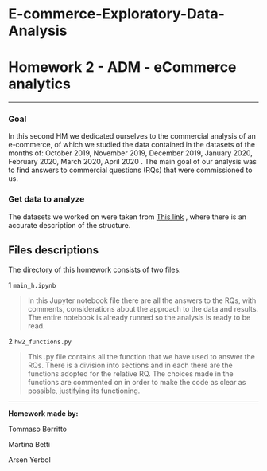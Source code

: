 # E-commerce-Exploratory-Data-Analysis

# Homework 2 - ADM - eCommerce analytics

***********************************************************************
### Goal
In this second HM we dedicated ourselves to the commercial analysis of an e-commerce, of which we studied the data contained in the datasets of the months of: October 2019, November 2019, December 2019, January 2020, February 2020, March 2020, April 2020 .
The main goal of our analysis was to find answers to commercial questions (RQs) that were commissioned to us.

### Get data to analyze
The datasets we worked on were taken from [This link](https://www.kaggle.com/mkechinov/ecommerce-behavior-data-from-multi-category-store?select=2019-Oct.csv)   , where there is an accurate description of the structure.

## Files descriptions
The directory of this homework consists of two files:

1 `main_h.ipynb`
> In this Jupyter notebook file there are all the answers to the RQs, with comments, considerations about the approach to the data and results. The entire notebook is already runned so the analysis is ready to be read.

2 `hw2_functions.py`
> This .py file contains all the function that we have used to answer the RQs. There is a division into sections and in each there are the functions adopted for the relative RQ. The choices made in the functions are commented on in order to make the code as clear as possible, justifying its functioning.

****************************************************************
**Homework made by:**

Tommaso Berritto

Martina Betti

Arsen Yerbol
